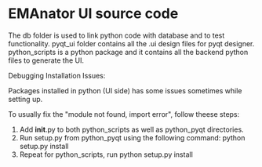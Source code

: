 # EMAnator UI source code 

The db folder is used to link python code with database and to test functionality.
pyqt_ui folder contains all the .ui design files for pyqt designer.
python_scripts is a python package and it  contains all the backend python files to generate the UI.

Debugging Installation Issues:

Packages installed in python (UI side) has some issues sometimes while setting up.

To usually fix the "module not found, import error", follow theese steps:
1) Add __init__.py to both python_scripts as well as python_pyqt directories.
2) Run setup.py from python_pyqt using the following command: python setup.py install
3) Repeat for python_scripts, run python setup.py install
